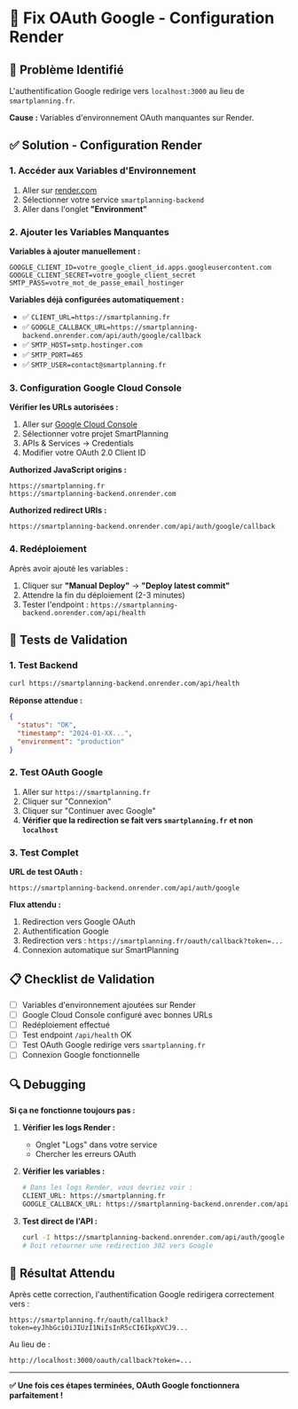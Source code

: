 # 🔧 Fix OAuth Google - Configuration Render

## 🚨 Problème Identifié

L'authentification Google redirige vers `localhost:3000` au lieu de `smartplanning.fr`.

**Cause :** Variables d'environnement OAuth manquantes sur Render.

## ✅ Solution - Configuration Render

### 1. Accéder aux Variables d'Environnement

1. Aller sur [render.com](https://render.com)
2. Sélectionner votre service `smartplanning-backend`
3. Aller dans l'onglet **"Environment"**

### 2. Ajouter les Variables Manquantes

**Variables à ajouter manuellement :**

```
GOOGLE_CLIENT_ID=votre_google_client_id.apps.googleusercontent.com
GOOGLE_CLIENT_SECRET=votre_google_client_secret
SMTP_PASS=votre_mot_de_passe_email_hostinger
```

**Variables déjà configurées automatiquement :**

- ✅ `CLIENT_URL=https://smartplanning.fr`
- ✅ `GOOGLE_CALLBACK_URL=https://smartplanning-backend.onrender.com/api/auth/google/callback`
- ✅ `SMTP_HOST=smtp.hostinger.com`
- ✅ `SMTP_PORT=465`
- ✅ `SMTP_USER=contact@smartplanning.fr`

### 3. Configuration Google Cloud Console

**Vérifier les URLs autorisées :**

1. Aller sur [Google Cloud Console](https://console.cloud.google.com/)
2. Sélectionner votre projet SmartPlanning
3. APIs & Services → Credentials
4. Modifier votre OAuth 2.0 Client ID

**Authorized JavaScript origins :**

```
https://smartplanning.fr
https://smartplanning-backend.onrender.com
```

**Authorized redirect URIs :**

```
https://smartplanning-backend.onrender.com/api/auth/google/callback
```

### 4. Redéploiement

Après avoir ajouté les variables :

1. Cliquer sur **"Manual Deploy"** → **"Deploy latest commit"**
2. Attendre la fin du déploiement (2-3 minutes)
3. Tester l'endpoint : `https://smartplanning-backend.onrender.com/api/health`

## 🧪 Tests de Validation

### 1. Test Backend

```bash
curl https://smartplanning-backend.onrender.com/api/health
```

**Réponse attendue :**

```json
{
  "status": "OK",
  "timestamp": "2024-01-XX...",
  "environment": "production"
}
```

### 2. Test OAuth Google

1. Aller sur `https://smartplanning.fr`
2. Cliquer sur "Connexion"
3. Cliquer sur "Continuer avec Google"
4. **Vérifier que la redirection se fait vers `smartplanning.fr` et non `localhost`**

### 3. Test Complet

**URL de test OAuth :**

```
https://smartplanning-backend.onrender.com/api/auth/google
```

**Flux attendu :**

1. Redirection vers Google OAuth
2. Authentification Google
3. Redirection vers : `https://smartplanning.fr/oauth/callback?token=...`
4. Connexion automatique sur SmartPlanning

## 📋 Checklist de Validation

- [ ] Variables d'environnement ajoutées sur Render
- [ ] Google Cloud Console configuré avec bonnes URLs
- [ ] Redéploiement effectué
- [ ] Test endpoint `/api/health` OK
- [ ] Test OAuth Google redirige vers `smartplanning.fr`
- [ ] Connexion Google fonctionnelle

## 🔍 Debugging

**Si ça ne fonctionne toujours pas :**

1. **Vérifier les logs Render :**

   - Onglet "Logs" dans votre service
   - Chercher les erreurs OAuth

2. **Vérifier les variables :**

   ```bash
   # Dans les logs Render, vous devriez voir :
   CLIENT_URL: https://smartplanning.fr
   GOOGLE_CALLBACK_URL: https://smartplanning-backend.onrender.com/api/auth/google/callback
   ```

3. **Test direct de l'API :**
   ```bash
   curl -I https://smartplanning-backend.onrender.com/api/auth/google
   # Doit retourner une redirection 302 vers Google
   ```

## 🎯 Résultat Attendu

Après cette correction, l'authentification Google redirigera correctement vers :

```
https://smartplanning.fr/oauth/callback?token=eyJhbGciOiJIUzI1NiIsInR5cCI6IkpXVCJ9...
```

Au lieu de :

```
http://localhost:3000/oauth/callback?token=...
```

---

**✅ Une fois ces étapes terminées, OAuth Google fonctionnera parfaitement !**
